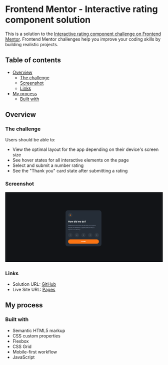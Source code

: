 # Frontend Mentor - Interactive rating component solution

This is a solution to the [Interactive rating component challenge on Frontend Mentor](https://www.frontendmentor.io/challenges/interactive-rating-component-koxpeBUmI). Frontend Mentor challenges help you improve your coding skills by building realistic projects. 

## Table of contents

- [Overview](#overview)
  - [The challenge](#the-challenge)
  - [Screenshot](#screenshot)
  - [Links](#links)
- [My process](#my-process)
  - [Built with](#built-with)

## Overview

### The challenge

Users should be able to:

- View the optimal layout for the app depending on their device's screen size
- See hover states for all interactive elements on the page
- Select and submit a number rating
- See the "Thank you" card state after submitting a rating

### Screenshot

![](./images/screenshot.png)

### Links

- Solution URL: [GitHub](https://github.com/alex-lemos/interactive-rating-component-main)
- Live Site URL: [Pages](https://alex-lemos.github.io/interactive-rating-component-main/)

## My process

### Built with

- Semantic HTML5 markup
- CSS custom properties
- Flexbox
- CSS Grid
- Mobile-first workflow
- JavaScript